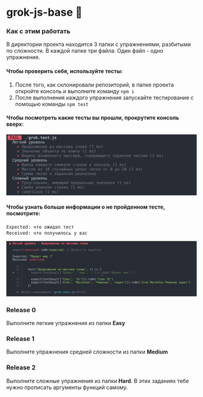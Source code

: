 # grok-js-base 🐣

### Как с этим работать
В директории проекта находится 3 папки c упражнениями, разбитыми по сложности. В каждой папке три файла. Один файл - одно упражнение.  
  
#### Чтобы проверить себя, используйте тесты:
1. После того, как склонировали репозиторий, в папке проекта откройте консоль и выполните команду  `npm i`
2. После выполнения каждого упражнения запускайте тестирование с помощью команды `npm test`

#### Чтобы посмотреть какие тесты вы прошли, прокрутите консоль вверх:  
  
![All Tests](./assets/all_tests.png)  

#### Чтобы узнать больше информации о не пройденном тесте, посмотрите:  
```  
Expected: что ожидал тест  
Received: что получилось у вас  
```  
![Test Details](./assets/test_details.png)  

### Release 0
Выполните легкие упражнения из папки **Easy**  

### Release 1
Выполните упражнения средней сложности из папки **Medium**  

### Release 2
Выполните сложные упражнения из папки **Hard**. В этих заданиях тебе нужно прописать аргументы функций самому.  
